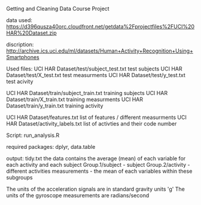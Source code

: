 Getting and Cleaning Data
Course Project

data used:
https://d396qusza40orc.cloudfront.net/getdata%2Fprojectfiles%2FUCI%20HAR%20Dataset.zip 

discription:
http://archive.ics.uci.edu/ml/datasets/Human+Activity+Recognition+Using+Smartphones 

Used files:
UCI HAR Dataset/test/subject_test.txt
    test subjects
UCI HAR Dataset/test/X_test.txt
    test measurments
UCI HAR Dataset/test/y_test.txt
    test acivity

UCI HAR Dataset/train/subject_train.txt
    training subjects
UCI HAR Dataset/train/X_train.txt
    training measurments
UCI HAR Dataset/train/y_train.txt
    training activity

UCI HAR Dataset/features.txt
    list of features / different measurments
UCI HAR Dataset/activity_labels.txt
    list of activties and their code number

Script: run_analysis.R

required packages: dplyr, data.table


output: tidy.txt
the data contains the average (mean) of each variable for each activity and each subject
Group.1/subject - subject 
Group.2/activity - different activities
measurements - the mean of each variables within these subgroups

The units of the acceleration signals are in standard gravity units 'g'
The units of the gyroscope measurements are radians/second
